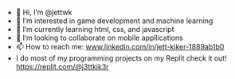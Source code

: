 - 👋 Hi, I’m @jettwk
- 👀 I’m interested in game development and machine learning
- 🌱 I’m currently learning html, css, and javascript
- 💞️ I’m looking to collaborate on mobile appllications
- 📫 How to reach me: www.linkedin.com/in/jett-kiker-1889ab1b0
- I do most of my programming projects on my Replit check it out! https://replit.com/@j3ttkik3r



<!---
jettwk/jettwk is a ✨ special ✨ repository because its `README.md` (this file) appears on your GitHub profile.
You can click the Preview link to take a look at your changes.
--->
